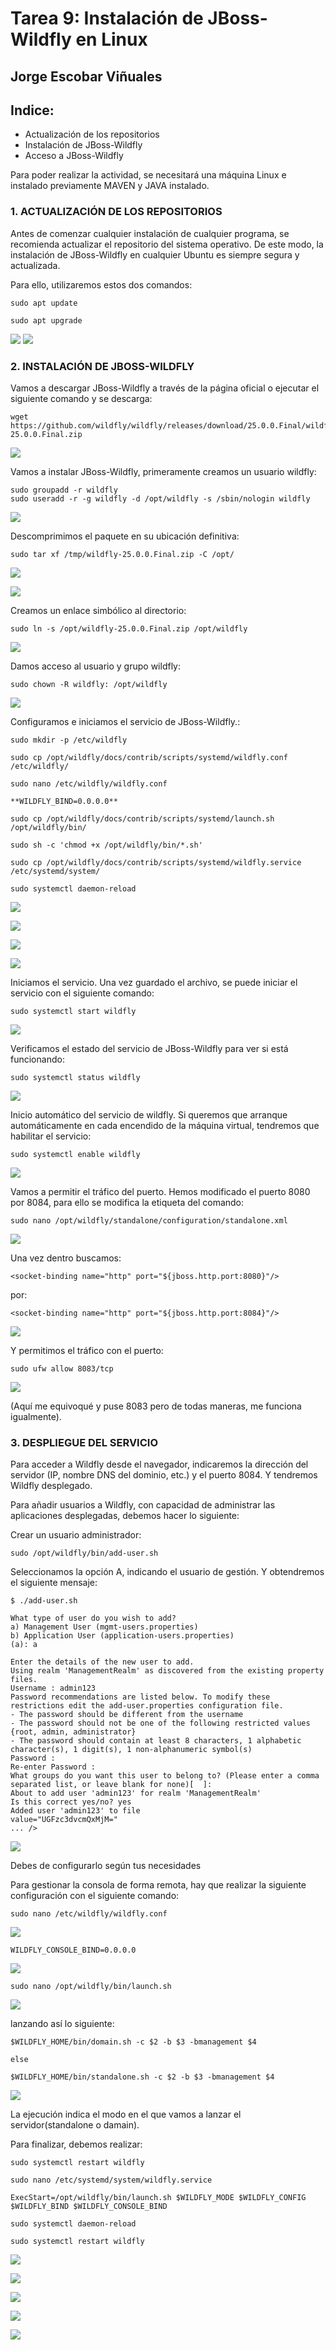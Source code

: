 # Tarea 9: Instalación de JBoss-Wildfly en Linux

  ## Jorge Escobar Viñuales

  ## Indice:
 - Actualización de los repositorios
 - Instalación de JBoss-Wildfly
 - Acceso a JBoss-Wildfly

Para poder realizar la actividad, se necesitará una máquina Linux e instalado previamente MAVEN y JAVA instalado.

 ### 1. ACTUALIZACIÓN DE LOS REPOSITORIOS

Antes de comenzar cualquier instalación de cualquier programa, se recomienda actualizar el repositorio del sistema operativo. De este modo, la instalación de JBoss-Wildfly en cualquier Ubuntu es siempre segura y actualizada.

Para ello, utilizaremos estos dos comandos:

    sudo apt update

    sudo apt upgrade
    
![](https://github.com/Jorgeev27/GIT/blob/main/img/Tarea%209%20-%20Instalaci%C3%B3n%20de%20JBoss-Wildfly%20en%20Linux/JBoss%20Wildfly%201.png)
![](https://github.com/Jorgeev27/GIT/blob/main/img/Tarea%209%20-%20Instalaci%C3%B3n%20de%20JBoss-Wildfly%20en%20Linux/JBoss%20Wildfly%202.png)

  ### 2. INSTALACIÓN DE JBOSS-WILDFLY

Vamos a descargar JBoss-Wildfly a través de la página oficial o ejecutar el siguiente comando y se descarga:

    wget https://github.com/wildfly/wildfly/releases/download/25.0.0.Final/wildfly-25.0.0.Final.zip

![](https://github.com/Jorgeev27/GIT/blob/main/img/Tarea%209%20-%20Instalaci%C3%B3n%20de%20JBoss-Wildfly%20en%20Linux/JBoss%20Wildfly%203.png)

Vamos a instalar JBoss-Wildfly, primeramente creamos un usuario wildfly:

    sudo groupadd -r wildfly
    sudo useradd -r -g wildfly -d /opt/wildfly -s /sbin/nologin wildfly

![](https://github.com/Jorgeev27/GIT/blob/main/img/Tarea%209%20-%20Instalaci%C3%B3n%20de%20JBoss-Wildfly%20en%20Linux/JBoss%20Wildfly%204.png)

Descomprimimos el paquete en su ubicación definitiva:

    sudo tar xf /tmp/wildfly-25.0.0.Final.zip -C /opt/

![](https://github.com/Jorgeev27/GIT/blob/main/img/Tarea%209%20-%20Instalaci%C3%B3n%20de%20JBoss-Wildfly%20en%20Linux/JBoss%20Wildfly%205.png)

![](https://github.com/Jorgeev27/GIT/blob/main/img/Tarea%209%20-%20Instalaci%C3%B3n%20de%20JBoss-Wildfly%20en%20Linux/JBoss%20Wildfly%206.png)

Creamos un enlace simbólico al directorio:

    sudo ln -s /opt/wildfly-25.0.0.Final.zip /opt/wildfly

![](https://github.com/Jorgeev27/GIT/blob/main/img/Tarea%209%20-%20Instalaci%C3%B3n%20de%20JBoss-Wildfly%20en%20Linux/JBoss%20Wildfly%207.png)

Damos acceso al usuario y grupo wildfly:

    sudo chown -R wildfly: /opt/wildfly

![](https://github.com/Jorgeev27/GIT/blob/main/img/Tarea%209%20-%20Instalaci%C3%B3n%20de%20JBoss-Wildfly%20en%20Linux/JBoss%20Wildfly%208.png)

Configuramos e iniciamos el servicio de JBoss-Wildfly.:

    sudo mkdir -p /etc/wildfly

    sudo cp /opt/wildfly/docs/contrib/scripts/systemd/wildfly.conf /etc/wildfly/

    sudo nano /etc/wildfly/wildfly.conf

    **WILDFLY_BIND=0.0.0.0**

    sudo cp /opt/wildfly/docs/contrib/scripts/systemd/launch.sh /opt/wildfly/bin/

    sudo sh -c 'chmod +x /opt/wildfly/bin/*.sh'

    sudo cp /opt/wildfly/docs/contrib/scripts/systemd/wildfly.service /etc/systemd/system/

    sudo systemctl daemon-reload

![](https://github.com/Jorgeev27/GIT/blob/main/img/Tarea%209%20-%20Instalaci%C3%B3n%20de%20JBoss-Wildfly%20en%20Linux/JBoss%20Wildfly%209.png)

![](https://github.com/Jorgeev27/GIT/blob/main/img/Tarea%209%20-%20Instalaci%C3%B3n%20de%20JBoss-Wildfly%20en%20Linux/JBoss%20Wildfly%2010.png)

![](https://github.com/Jorgeev27/GIT/blob/main/img/Tarea%209%20-%20Instalaci%C3%B3n%20de%20JBoss-Wildfly%20en%20Linux/JBoss%20Wildfly%2011.png)

![](https://github.com/Jorgeev27/GIT/blob/main/img/Tarea%209%20-%20Instalaci%C3%B3n%20de%20JBoss-Wildfly%20en%20Linux/JBoss%20Wildfly%2012.png)

Iniciamos el servicio. Una vez guardado el archivo, se puede iniciar el servicio con el siguiente comando:

    sudo systemctl start wildfly

![](https://github.com/Jorgeev27/GIT/blob/main/img/Tarea%209%20-%20Instalaci%C3%B3n%20de%20JBoss-Wildfly%20en%20Linux/JBoss%20Wildfly%2013.png)

Verificamos el estado del servicio de JBoss-Wildfly para ver si está funcionando:

    sudo systemctl status wildfly

![](https://github.com/Jorgeev27/GIT/blob/main/img/Tarea%209%20-%20Instalaci%C3%B3n%20de%20JBoss-Wildfly%20en%20Linux/JBoss%20Wildfly%2014.png)

Inicio automático del servicio de wildfly. Si queremos que arranque automáticamente en cada encendido de la máquina virtual, tendremos que habilitar el servicio:

    sudo systemctl enable wildfly

![](https://github.com/Jorgeev27/GIT/blob/main/img/Tarea%209%20-%20Instalaci%C3%B3n%20de%20JBoss-Wildfly%20en%20Linux/JBoss%20Wildfly%2015.png)

Vamos a permitir el tráfico del puerto. Hemos modificado el puerto 8080 por 8084, para ello se modifica la etiqueta del comando:

    sudo nano /opt/wildfly/standalone/configuration/standalone.xml
![](https://github.com/Jorgeev27/GIT/blob/main/img/Tarea%209%20-%20Instalaci%C3%B3n%20de%20JBoss-Wildfly%20en%20Linux/JBoss%20Wildfly%2016.png)

Una vez dentro buscamos:

    <socket-binding name="http" port="${jboss.http.port:8080}"/>

por:

    <socket-binding name="http" port="${jboss.http.port:8084}"/>
    
![](https://github.com/Jorgeev27/GIT/blob/main/img/Tarea%209%20-%20Instalaci%C3%B3n%20de%20JBoss-Wildfly%20en%20Linux/JBoss%20Wildfly%2017.png)

Y permitimos el tráfico con el puerto:

    sudo ufw allow 8083/tcp
![](https://github.com/Jorgeev27/GIT/blob/main/img/Tarea%209%20-%20Instalaci%C3%B3n%20de%20JBoss-Wildfly%20en%20Linux/JBoss%20Wildfly%2018.png)

(Aquí me equivoqué y puse 8083 pero de todas maneras, me funciona igualmente).

  ### 3. DESPLIEGUE DEL SERVICIO

Para acceder a Wildfly desde el navegador, indicaremos la dirección del servidor (IP, nombre DNS del dominio, etc.) y el puerto 8084. Y tendremos Wildfly desplegado.

Para añadir usuarios a Wildfly, con capacidad de administrar las aplicaciones desplegadas, debemos hacer lo siguiente:

Crear un usuario administrador:

    sudo /opt/wildfly/bin/add-user.sh

Seleccionamos la opción A, indicando el usuario de gestión. Y obtendremos el siguiente mensaje:

    $ ./add-user.sh

    What type of user do you wish to add?
    a) Management User (mgmt-users.properties)
    b) Application User (application-users.properties)
    (a): a

    Enter the details of the new user to add.
    Using realm 'ManagementRealm' as discovered from the existing property files.
    Username : admin123
    Password recommendations are listed below. To modify these restrictions edit the add-user.properties configuration file.
    - The password should be different from the username
    - The password should not be one of the following restricted values {root, admin, administrator}
    - The password should contain at least 8 characters, 1 alphabetic character(s), 1 digit(s), 1 non-alphanumeric symbol(s)
    Password :
    Re-enter Password :
    What groups do you want this user to belong to? (Please enter a comma separated list, or leave blank for none)[  ]:
    About to add user 'admin123' for realm 'ManagementRealm'
    Is this correct yes/no? yes
    Added user 'admin123' to file
    value="UGFzc3dvcmQxMjM="
    ... />

![](https://github.com/Jorgeev27/GIT/blob/main/img/Tarea%209%20-%20Instalaci%C3%B3n%20de%20JBoss-Wildfly%20en%20Linux/JBoss%20Wildfly%2019.png)

Debes de configurarlo según tus necesidades


Para gestionar la consola de forma remota, hay que realizar la siguiente configuración con el siguiente comando:

    sudo nano /etc/wildfly/wildfly.conf
![](https://github.com/Jorgeev27/GIT/blob/main/img/Tarea%209%20-%20Instalaci%C3%B3n%20de%20JBoss-Wildfly%20en%20Linux/JBoss%20Wildfly%2020.png)

    WILDFLY_CONSOLE_BIND=0.0.0.0

![](https://github.com/Jorgeev27/GIT/blob/main/img/Tarea%209%20-%20Instalaci%C3%B3n%20de%20JBoss-Wildfly%20en%20Linux/JBoss%20Wildfly%2021.png)

    sudo nano /opt/wildfly/bin/launch.sh

![](https://github.com/Jorgeev27/GIT/blob/main/img/Tarea%209%20-%20Instalaci%C3%B3n%20de%20JBoss-Wildfly%20en%20Linux/JBoss%20Wildfly%2022.png)

lanzando así lo siguiente:

    $WILDFLY_HOME/bin/domain.sh -c $2 -b $3 -bmanagement $4

    else

    $WILDFLY_HOME/bin/standalone.sh -c $2 -b $3 -bmanagement $4

![](https://github.com/Jorgeev27/GIT/blob/main/img/Tarea%209%20-%20Instalaci%C3%B3n%20de%20JBoss-Wildfly%20en%20Linux/JBoss%20Wildfly%2023.png)

La ejecución indica el modo en el que vamos a lanzar el servidor(standalone o damain).

Para finalizar, debemos realizar:

    sudo systemctl restart wildfly

    sudo nano /etc/systemd/system/wildfly.service

    ExecStart=/opt/wildfly/bin/launch.sh $WILDFLY_MODE $WILDFLY_CONFIG $WILDFLY_BIND $WILDFLY_CONSOLE_BIND

    sudo systemctl daemon-reload

    sudo systemctl restart wildfly

![](https://github.com/Jorgeev27/GIT/blob/main/img/Tarea%209%20-%20Instalaci%C3%B3n%20de%20JBoss-Wildfly%20en%20Linux/JBoss%20Wildfly%2024.png)

![](https://github.com/Jorgeev27/GIT/blob/main/img/Tarea%209%20-%20Instalaci%C3%B3n%20de%20JBoss-Wildfly%20en%20Linux/JBoss%20Wildfly%2025.png)

![](https://github.com/Jorgeev27/GIT/blob/main/img/Tarea%209%20-%20Instalaci%C3%B3n%20de%20JBoss-Wildfly%20en%20Linux/JBoss%20Wildfly%2026.png)

![](https://github.com/Jorgeev27/GIT/blob/main/img/Tarea%209%20-%20Instalaci%C3%B3n%20de%20JBoss-Wildfly%20en%20Linux/JBoss%20Wildfly%2027.png)

![](https://github.com/Jorgeev27/GIT/blob/main/img/Tarea%209%20-%20Instalaci%C3%B3n%20de%20JBoss-Wildfly%20en%20Linux/JBoss%20Wildfly%2028.png)
